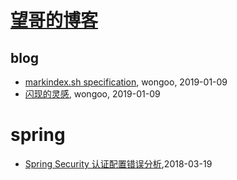 # [望哥的博客](http://blog.sisopipo.com)

## blog
* [markindex.sh specification](/markindex), wongoo, 2019-01-09
* [闪现的灵感](/flash-idea), wongoo, 2019-01-09
# spring
* [Spring Security 认证配置错误分析](/2018/2018-03-19-spring-security-config-analysis),2018-03-19
